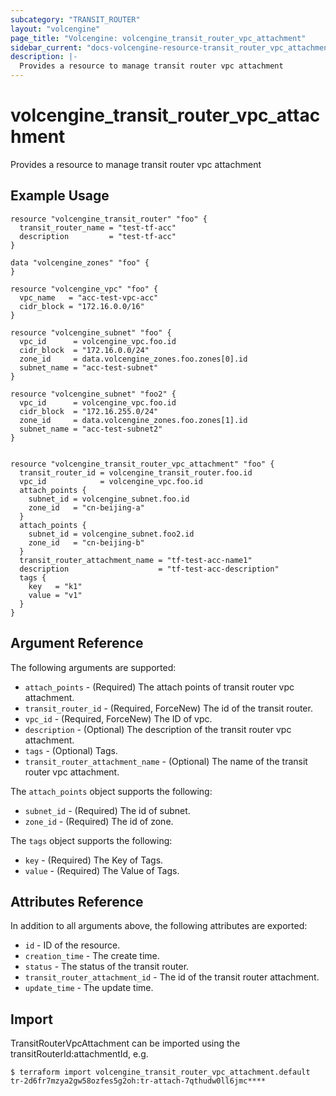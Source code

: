 ```yaml
---
subcategory: "TRANSIT_ROUTER"
layout: "volcengine"
page_title: "Volcengine: volcengine_transit_router_vpc_attachment"
sidebar_current: "docs-volcengine-resource-transit_router_vpc_attachment"
description: |-
  Provides a resource to manage transit router vpc attachment
---
```

# volcengine_transit_router_vpc_attachment
Provides a resource to manage transit router vpc attachment
## Example Usage
```hcl
resource "volcengine_transit_router" "foo" {
  transit_router_name = "test-tf-acc"
  description         = "test-tf-acc"
}

data "volcengine_zones" "foo" {
}

resource "volcengine_vpc" "foo" {
  vpc_name   = "acc-test-vpc-acc"
  cidr_block = "172.16.0.0/16"
}

resource "volcengine_subnet" "foo" {
  vpc_id      = volcengine_vpc.foo.id
  cidr_block  = "172.16.0.0/24"
  zone_id     = data.volcengine_zones.foo.zones[0].id
  subnet_name = "acc-test-subnet"
}

resource "volcengine_subnet" "foo2" {
  vpc_id      = volcengine_vpc.foo.id
  cidr_block  = "172.16.255.0/24"
  zone_id     = data.volcengine_zones.foo.zones[1].id
  subnet_name = "acc-test-subnet2"
}


resource "volcengine_transit_router_vpc_attachment" "foo" {
  transit_router_id = volcengine_transit_router.foo.id
  vpc_id            = volcengine_vpc.foo.id
  attach_points {
    subnet_id = volcengine_subnet.foo.id
    zone_id   = "cn-beijing-a"
  }
  attach_points {
    subnet_id = volcengine_subnet.foo2.id
    zone_id   = "cn-beijing-b"
  }
  transit_router_attachment_name = "tf-test-acc-name1"
  description                    = "tf-test-acc-description"
  tags {
    key   = "k1"
    value = "v1"
  }
}
```
## Argument Reference
The following arguments are supported:
* `attach_points` - (Required) The attach points of transit router vpc attachment.
* `transit_router_id` - (Required, ForceNew) The id of the transit router.
* `vpc_id` - (Required, ForceNew) The ID of vpc.
* `description` - (Optional) The description of the transit router vpc attachment.
* `tags` - (Optional) Tags.
* `transit_router_attachment_name` - (Optional) The name of the transit router vpc attachment.

The `attach_points` object supports the following:

* `subnet_id` - (Required) The id of subnet.
* `zone_id` - (Required) The id of zone.

The `tags` object supports the following:

* `key` - (Required) The Key of Tags.
* `value` - (Required) The Value of Tags.

## Attributes Reference
In addition to all arguments above, the following attributes are exported:
* `id` - ID of the resource.
* `creation_time` - The create time.
* `status` - The status of the transit router.
* `transit_router_attachment_id` - The id of the transit router attachment.
* `update_time` - The update time.


## Import
TransitRouterVpcAttachment can be imported using the transitRouterId:attachmentId, e.g.
```
$ terraform import volcengine_transit_router_vpc_attachment.default tr-2d6fr7mzya2gw58ozfes5g2oh:tr-attach-7qthudw0ll6jmc****
```

